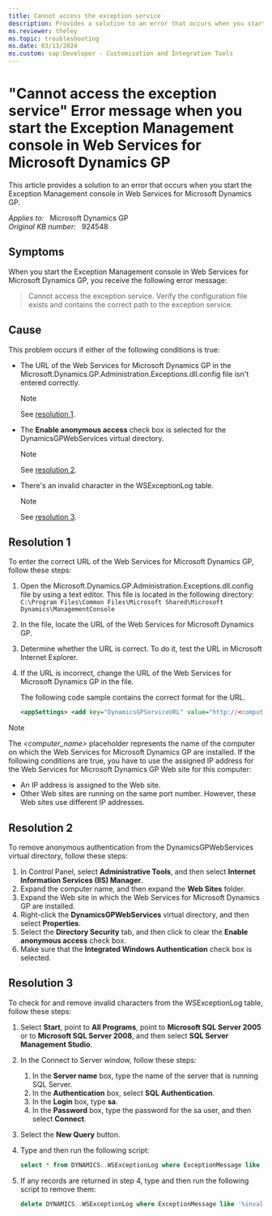```yaml
---
title: Cannot access the exception service
description: Provides a solution to an error that occurs when you start the Exception Management console in Web Services for Microsoft Dynamics GP.
ms.reviewer: theley
ms.topic: troubleshooting
ms.date: 03/13/2024
ms.custom: sap:Developer - Customization and Integration Tools
---
```

# "Cannot access the exception service" Error message when you start the Exception Management console in Web Services for Microsoft Dynamics GP

This article provides a solution to an error that occurs when you start the Exception Management console in Web Services for Microsoft Dynamics GP.

_Applies to:_ &nbsp; Microsoft Dynamics GP  
_Original KB number:_ &nbsp; 924548

## Symptoms

When you start the Exception Management console in Web Services for Microsoft Dynamics GP, you receive the following error message:
> Cannot access the exception service. Verify the configuration file exists and contains the correct path to the exception service.

## Cause

This problem occurs if either of the following conditions is true:

- The URL of the Web Services for Microsoft Dynamics GP in the Microsoft.Dynamics.GP.Administration.Exceptions.dll.config file isn't entered correctly.

    > [!NOTE]
    > See [resolution 1](#resolution-1).
- The **Enable anonymous access** check box is selected for the DynamicsGPWebServices virtual directory.

    > [!NOTE]
    > See [resolution 2](#resolution-2).
- There's an invalid character in the WSExceptionLog table.

    > [!NOTE]
    > See [resolution 3](#resolution-3).

## Resolution 1

To enter the correct URL of the Web Services for Microsoft Dynamics GP, follow these steps:

1. Open the Microsoft.Dynamics.GP.Administration.Exceptions.dll.config file by using a text editor. This file is located in the following directory:  
    `C:\Program Files\Common Files\Microsoft Shared\Microsoft Dynamics\ManagementConsole`

2. In the file, locate the URL of the Web Services for Microsoft Dynamics GP.
3. Determine whether the URL is correct. To do it, test the URL in Microsoft Internet Explorer.
4. If the URL is incorrect, change the URL of the Web Services for Microsoft Dynamics GP in the file.

    The following code sample contains the correct format for the URL.

    ```xml
    <appSettings> <add key="DynamicsGPServiceURL" value="http://<computer_name>:80/DynamicsGPWebServices/DynamicsGPService.asmx" /> </appSettings>
    ```

> [!NOTE]
> The *<computer_name>* placeholder represents the name of the computer on which the Web Services for Microsoft Dynamics GP are installed. If the following conditions are true, you have to use the assigned IP address for the Web Services for Microsoft Dynamics GP Web site for this computer:
>
> - An IP address is assigned to the Web site.
> - Other Web sites are running on the same port number. However, these Web sites use different IP addresses.

## Resolution 2

To remove anonymous authentication from the DynamicsGPWebServices virtual directory, follow these steps:

1. In Control Panel, select **Administrative Tools**, and then select **Internet Information Services (IIS) Manager**.
2. Expand the computer name, and then expand the **Web Sites** folder.
3. Expand the Web site in which the Web Services for Microsoft Dynamics GP are installed.
4. Right-click the **DynamicsGPWebServices** virtual directory, and then select **Properties**.
5. Select the **Directory Security** tab, and then click to clear the **Enable anonymous access** check box.
6. Make sure that the **Integrated Windows Authentication** check box is selected.

## Resolution 3

To check for and remove invalid characters from the WSExceptionLog table, follow these steps:

1. Select **Start**, point to **All Programs**, point to **Microsoft SQL Server 2005** or to **Microsoft SQL Server 2008**, and then select **SQL Server Management Studio**.
2. In the Connect to Server window, follow these steps:
    1. In the **Server name** box, type the name of the server that is running SQL Server.
    2. In the **Authentication** box, select **SQL Authentication**.
    3. In the **Login** box, type **sa**.
    4. In the **Password** box, type the password for the sa user, and then select **Connect**.
3. Select the **New Query** button.
4. Type and then run the following script:

    ```sql
    select * from DYNAMICS..WSExceptionLog where ExceptionMessage like '%invalid character%'  
    ```

5. If any records are returned in step 4, type and then run the following script to remove them:

    ```sql
    delete DYNAMICS..WSExceptionLog where ExceptionMessage like '%invalid character%'  
    ```
